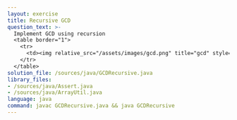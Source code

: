 ```yaml
---
layout: exercise
title: Recursive GCD
question_text: >-
  Implement GCD using recursion
  <table border="1">
    <tr>
      <td><img relative_src="/assets/images/gcd.png" title="gcd" style="height:70%; width:auto;"></td>
    </tr>
  </table>
solution_file: /sources/java/GCDRecursive.java
library_files:
- /sources/java/Assert.java
- /sources/java/ArrayUtil.java
language: java
command: javac GCDRecursive.java && java GCDRecursive
---
```

